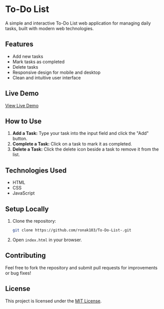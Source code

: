 
# To-Do List

A simple and interactive To-Do List web application for managing daily tasks, built with modern web technologies.

## Features

- Add new tasks
- Mark tasks as completed
- Delete tasks
- Responsive design for mobile and desktop
- Clean and intuitive user interface

## Live Demo

[View Live Demo](https://ronak103.github.io/To-Do-List-/)

## How to Use

1. **Add a Task:** Type your task into the input field and click the "Add" button.
2. **Complete a Task:** Click on a task to mark it as completed.
3. **Delete a Task:** Click the delete icon beside a task to remove it from the list.

## Technologies Used

- HTML
- CSS
- JavaScript

## Setup Locally

1. Clone the repository:
    ```bash
    git clone https://github.com/ronak103/To-Do-List-.git
    ```
2. Open `index.html` in your browser.

## Contributing

Feel free to fork the repository and submit pull requests for improvements or bug fixes!

## License

This project is licensed under the [MIT License](LICENSE).
